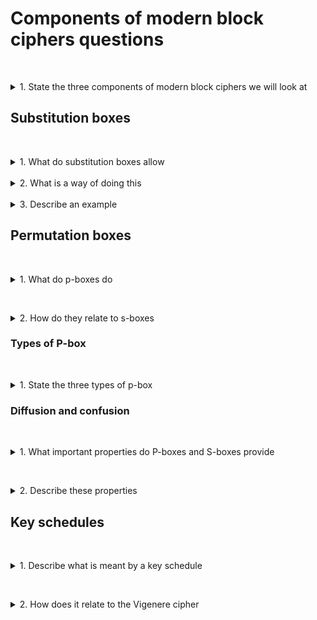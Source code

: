 # Components of modern block ciphers questions

&nbsp;
<details>
<summary>
1. State the three components of modern block ciphers we will look at
</summary>

* substitution boxes
* permutation boxes
* key schedules

</details>

## Substitution boxes

&nbsp;
<details>
<summary>
1. What do substitution boxes allow
</summary>

Substitution or s-boxes effectively allows us to take a block of data and replace it with a different block of data.
</details>
&nbsp;
<details>
<summary>
2. What is a way of doing this
</summary>
    
One of the common ways of doing this is through a lookup table where we are given a particular position and take the value at that position to replace the original value.

</details>
&nbsp;
<details>
<summary>
3. Describe an example
</summary>
    
This example has been taken from the Data Encryption Standard. This was defined in the '70s by the National Institute of Standards and Technology. However, it is not suitable for modern use, but does provide a practical example that's easy for us to see how it can work.

![S Box Example](./images/S_Box_Example.png)

* We take an input consisting of 6 bits: $101001$
* We take the middle $4$ bits, $0100$, to determine the column
* We take the $2$ outer bits, $11$, to determine the row
* We then find the intersection of our row and column to determine our output: $0100$.
</details>

## Permutation boxes

&nbsp;
<details>
<summary>
1. What do p-boxes do
</summary>

In a permutation or P-box, bits can be rearranged, repeated, and possibly discarded, but not changed.

</details>

&nbsp;
<details>
<summary>
2. How do they relate to s-boxes
</summary>

It could be said that this is a subclass of an S-box, but this doesn't go the other way around. That is, an S-box cannot be a P-box but a P-box could be classified as an S-box.

</details>

### Types of P-box

&nbsp;
<details>
<summary>
1. State the three types of p-box
</summary>

* ***Straight P-box:*** just transposes the digits, the $1$'s and $0$'s.
![Straight P Box Example](./images/Straight_P_Box.png)
In this example, we take the first bit and the last bit, and reposition those so that they are swapping. So we'll take bit $1$, swap it with bit $6$, and vise versa. We'll take bit $2$, $3$, $4$, and $5$, and keep those static. This then provides the output at the bottom of our permutation box, where we can see that these have been reordered appropriately. Bits $1$ and $6$ swap places, and $2$, $3$, $4$, and $5$ remained static.
* ***Compression P-box:*** discards some of the bits
![Compression P Box Example](./images/Compression_P_Box.png)
* ***Expansion P-box:*** basically takes particular elements within a block and repeats the values
![Expansion P Box Example](./images/Expansion_P_Box.png)

</details>

### Diffusion and confusion

&nbsp;
<details>
<summary>
1. What important properties do P-boxes and S-boxes provide
</summary>

S-boxes and P-boxes provide two important properties of a secure cipher: confusion and diffusion. Modern cryptography attempts to achieve both of these for a secure cipher. 

</details>

&nbsp;
<details>
<summary>
2. Describe these properties
</summary>

* **confusion:** each bit of the ciphertext is dependent on multiple parts of the key. Effectively, we are obscuring the relationship between the key and the cipher. A substitution box helps us to achieve this property.
* **diffusion:** Diffusion, in contrast, means that if one bit of the plain text is changed, then that should impact many parts, in fact, at least half of the ciphertext bits. This is where the permutation block comes in.

It's the combination of these two aspects which help us define a secure cipher.

</details>

## Key schedules

&nbsp;
<details>
<summary>
1. Describe what is meant by a key schedule
</summary>

* In modern symmetric block ciphers, we often repeat a series of steps multiple times. These are referred to as rounds. 
* Within each round a subkey is used. This can also be referred to a round key. Sub keys, or round keys, are keys which are derived from the original key, adding further complexity to the cipher. 
* In order to determine what the round keys are, we have to define an algorithm called a ***key schedule***. This algorithm allows us to take a key which is normally at least 128 bits in length and use it to generate these round keys.

![Key schedule](./images/Key_schedule.png)

</details>

&nbsp;
<details>
<summary>
2. How does it relate to the Vigenere cipher
</summary>

Doing this achieves a similar goal to the Vigenere cipher, which had multiple cipher alphabets. In this instance, we're generating multiple keys from the original, so as to help hide the relationship between the plaintext and the ciphertext even further. 

</details>
